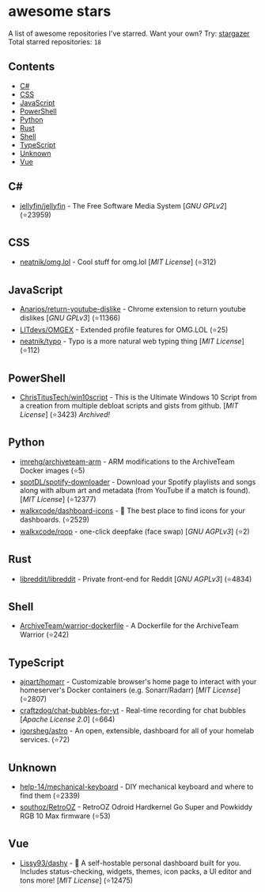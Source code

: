 # awesome stars

A list of awesome repositories I've starred. Want your own? Try: [stargazer](https://github.com/rverst/stargazer)  
Total starred repositories: `18`
## Contents

  - [C#](#c)
  - [CSS](#css)
  - [JavaScript](#javascript)
  - [PowerShell](#powershell)
  - [Python](#python)
  - [Rust](#rust)
  - [Shell](#shell)
  - [TypeScript](#typescript)
  - [Unknown](#unknown)
  - [Vue](#vue)



## C#

  - [jellyfin/jellyfin](https://github.com/jellyfin/jellyfin) - The Free Software Media System \[*GNU GPLv2*\] (⭐️23959)

## CSS

  - [neatnik/omg.lol](https://github.com/neatnik/omg.lol) - Cool stuff for omg.lol \[*MIT License*\] (⭐️312)

## JavaScript

  - [Anarios/return-youtube-dislike](https://github.com/Anarios/return-youtube-dislike) - Chrome extension to return youtube dislikes \[*GNU GPLv3*\] (⭐️11366)
  - [LITdevs/OMGEX](https://github.com/LITdevs/OMGEX) - Extended profile features for OMG.LOL (⭐️25)
  - [neatnik/typo](https://github.com/neatnik/typo) - Typo is a more natural web typing thing \[*MIT License*\] (⭐️112)

## PowerShell

  - [ChrisTitusTech/win10script](https://github.com/ChrisTitusTech/win10script) - This is the Ultimate Windows 10 Script from a creation from multiple debloat scripts and gists from github.  \[*MIT License*\] (⭐️3423) *Archived!*

## Python

  - [imrehg/archiveteam-arm](https://github.com/imrehg/archiveteam-arm) - ARM modifications to the ArchiveTeam Docker images (⭐️5)
  - [spotDL/spotify-downloader](https://github.com/spotDL/spotify-downloader) - Download your Spotify playlists and songs along with album art and metadata (from YouTube if a match is found). \[*MIT License*\] (⭐️12377)
  - [walkxcode/dashboard-icons](https://github.com/walkxcode/dashboard-icons) - 🚀 The best place to find icons for your dashboards. (⭐️2529)
  - [walkxcode/roop](https://github.com/walkxcode/roop) - one-click deepfake (face swap) \[*GNU AGPLv3*\] (⭐️2)

## Rust

  - [libreddit/libreddit](https://github.com/libreddit/libreddit) - Private front-end for Reddit \[*GNU AGPLv3*\] (⭐️4834)

## Shell

  - [ArchiveTeam/warrior-dockerfile](https://github.com/ArchiveTeam/warrior-dockerfile) - A Dockerfile for the ArchiveTeam Warrior (⭐️242)

## TypeScript

  - [ajnart/homarr](https://github.com/ajnart/homarr) - Customizable browser's home page to interact with your homeserver's Docker containers (e.g. Sonarr/Radarr) \[*MIT License*\] (⭐️2807)
  - [craftzdog/chat-bubbles-for-yt](https://github.com/craftzdog/chat-bubbles-for-yt) - Real-time recording for chat bubbles  \[*Apache License 2.0*\] (⭐️664)
  - [igorsheg/astro](https://github.com/igorsheg/astro) - An open, extensible, dashboard for all of your homelab services.  (⭐️72)

## Unknown

  - [help-14/mechanical-keyboard](https://github.com/help-14/mechanical-keyboard) - DIY mechanical keyboard and where to find them (⭐️2339)
  - [southoz/RetroOZ](https://github.com/southoz/RetroOZ) - RetroOZ Odroid Hardkernel Go Super and Powkiddy RGB 10 Max firmware (⭐️53)

## Vue

  - [Lissy93/dashy](https://github.com/Lissy93/dashy) - 🚀 A self-hostable personal dashboard built for you. Includes status-checking, widgets, themes, icon packs, a UI editor and tons more! \[*MIT License*\] (⭐️12475)

